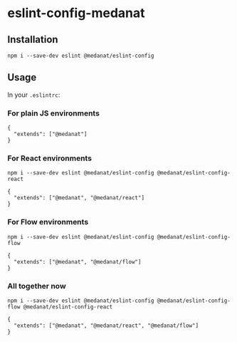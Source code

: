 # eslint-config-medanat

## Installation

```
npm i --save-dev eslint @medanat/eslint-config
```

## Usage

In your `.eslintrc`:

### For plain JS environments
```
{
  "extends": ["@medanat"]
}
```

### For React environments
```
npm i --save-dev eslint @medanat/eslint-config @medanat/eslint-config-react
```

```
{
  "extends": ["@medanat", "@medanat/react"]
}
```

### For Flow environments
```
npm i --save-dev eslint @medanat/eslint-config @medanat/eslint-config-flow
```

```
{
  "extends": ["@medanat", "@medanat/flow"]
}
```

### All together now
```
npm i --save-dev eslint @medanat/eslint-config @medanat/eslint-config-flow @medanat/eslint-config-react
```

```
{
  "extends": ["@medanat", "@medanat/react", "@medanat/flow"]
}
```